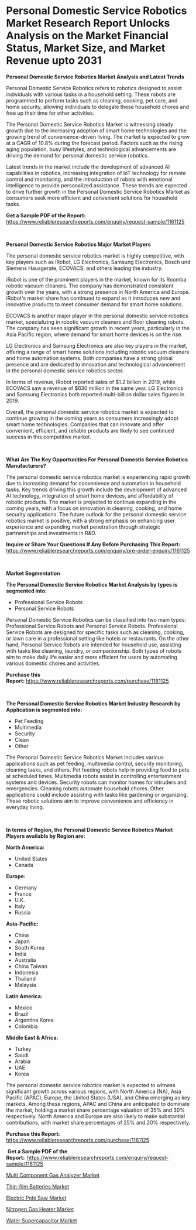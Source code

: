 <p><h1>Personal Domestic Service Robotics Market Research Report Unlocks Analysis on the Market Financial Status, Market Size, and Market Revenue upto 2031</h1></p><p><strong>Personal Domestic Service Robotics Market Analysis and Latest Trends</strong></p>
<p><p>Personal Domestic Service Robotics refers to robotics designed to assist individuals with various tasks in a household setting. These robots are programmed to perform tasks such as cleaning, cooking, pet care, and home security, allowing individuals to delegate these household chores and free up their time for other activities.</p><p>The Personal Domestic Service Robotics Market is witnessing steady growth due to the increasing adoption of smart home technologies and the growing trend of convenience-driven living. The market is expected to grow at a CAGR of 10.8% during the forecast period. Factors such as the rising aging population, busy lifestyles, and technological advancements are driving the demand for personal domestic service robotics.</p><p>Latest trends in the market include the development of advanced AI capabilities in robotics, increasing integration of IoT technology for remote control and monitoring, and the introduction of robots with emotional intelligence to provide personalized assistance. These trends are expected to drive further growth in the Personal Domestic Service Robotics Market as consumers seek more efficient and convenient solutions for household tasks.</p></p>
<p><strong>Get a Sample PDF of the Report:&nbsp;</strong> <a href="https://www.reliableresearchreports.com/enquiry/request-sample/1161125">https://www.reliableresearchreports.com/enquiry/request-sample/1161125</a></p>
<p>&nbsp;</p>
<p><strong>Personal Domestic Service Robotics Major Market Players</strong></p>
<p><p>The personal domestic service robotics market is highly competitive, with key players such as iRobot, LG Electronics, Samsung Electronics, Bosch und Siemens Hausgerate, ECOVACS, and others leading the industry. </p><p>iRobot is one of the prominent players in the market, known for its Roomba robotic vacuum cleaners. The company has demonstrated consistent growth over the years, with a strong presence in North America and Europe. iRobot's market share has continued to expand as it introduces new and innovative products to meet consumer demand for smart home solutions.</p><p>ECOVACS is another major player in the personal domestic service robotics market, specializing in robotic vacuum cleaners and floor cleaning robots. The company has seen significant growth in recent years, particularly in the Asia Pacific region, where demand for smart home devices is on the rise.</p><p>LG Electronics and Samsung Electronics are also key players in the market, offering a range of smart home solutions including robotic vacuum cleaners and home automation systems. Both companies have a strong global presence and are dedicated to innovation and technological advancement in the personal domestic service robotics sector.</p><p>In terms of revenue, iRobot reported sales of $1.2 billion in 2019, while ECOVACS saw a revenue of $630 million in the same year. LG Electronics and Samsung Electronics both reported multi-billion dollar sales figures in 2019.</p><p>Overall, the personal domestic service robotics market is expected to continue growing in the coming years as consumers increasingly adopt smart home technologies. Companies that can innovate and offer convenient, efficient, and reliable products are likely to see continued success in this competitive market.</p></p>
<p>&nbsp;</p>
<p><strong>What Are The Key Opportunities For Personal Domestic Service Robotics Manufacturers?</strong></p>
<p><p>The personal domestic service robotics market is experiencing rapid growth due to increasing demand for convenience and automation in household tasks. Key trends driving this growth include the development of advanced AI technology, integration of smart home devices, and affordability of robotic products. The market is projected to continue expanding in the coming years, with a focus on innovation in cleaning, cooking, and home security applications. The future outlook for the personal domestic service robotics market is positive, with a strong emphasis on enhancing user experience and expanding market penetration through strategic partnerships and investments in R&D.</p></p>
<p><strong>Inquire or Share Your Questions If Any Before Purchasing This Report:</strong> <a href="https://www.reliableresearchreports.com/enquiry/pre-order-enquiry/1161125">https://www.reliableresearchreports.com/enquiry/pre-order-enquiry/1161125</a></p>
<p>&nbsp;</p>
<p><strong>Market Segmentation</strong></p>
<p><strong>The Personal Domestic Service Robotics Market Analysis by types is segmented into:</strong></p>
<p><ul><li>Professional Service Robots</li><li>Personal Service Robots</li></ul></p>
<p><p>Personal Domestic Service Robotics can be classified into two main types: Professional Service Robots and Personal Service Robots. Professional Service Robots are designed for specific tasks such as cleaning, cooking, or lawn care in a professional setting like hotels or restaurants. On the other hand, Personal Service Robots are intended for household use, assisting with tasks like cleaning, laundry, or companionship. Both types of robots aim to make daily life easier and more efficient for users by automating various domestic chores and activities.</p></p>
<p><strong>Purchase this Report:&nbsp;</strong><a href="https://www.reliableresearchreports.com/purchase/1161125">https://www.reliableresearchreports.com/purchase/1161125</a></p>
<p>&nbsp;</p>
<p><strong>The Personal Domestic Service Robotics Market Industry Research by Application is segmented into:</strong></p>
<p><ul><li>Pet Feeding</li><li>Multimedia</li><li>Security</li><li>Clean</li><li>Other</li></ul></p>
<p><p>The Personal Domestic Service Robotics Market includes various applications such as pet feeding, multimedia control, security monitoring, cleaning tasks, and others. Pet feeding robots help in providing food to pets at scheduled times. Multimedia robots assist in controlling entertainment systems and devices. Security robots can monitor homes for intruders and emergencies. Cleaning robots automate household chores. Other applications could include assisting with tasks like gardening or organizing. These robotic solutions aim to improve convenience and efficiency in everyday living.</p></p>
<p>&nbsp;</p>
<p><strong>In terms of Region, the Personal Domestic Service Robotics Market Players available by Region are:</strong></p>
<p>
    <p> <strong> North America: </strong>
        <ul>
            <li>United States</li>
            <li>Canada</li>
        </ul>
        </p> 
    <p> <strong> Europe: </strong>
        <ul>
            <li>Germany</li>
            <li>France</li>
            <li>U.K.</li>
            <li>Italy</li>
            <li>Russia</li>
        </ul>
        </p> 
    <p> <strong> Asia-Pacific: </strong>
        <ul>
            <li>China</li>
            <li>Japan</li>
            <li>South Korea</li>
            <li>India</li>
            <li>Australia</li>
            <li>China Taiwan</li>
            <li>Indonesia</li>
            <li>Thailand</li>
            <li>Malaysia</li>
        </ul>
        </p> 
    <p> <strong> Latin America: </strong>
        <ul>
            <li>Mexico</li>
            <li>Brazil</li>
            <li>Argentina Korea</li>
            <li>Colombia</li>
        </ul>
        </p> 
    <p> <strong> Middle East & Africa: </strong>
        <ul>
            <li>Turkey</li>
            <li>Saudi</li>
            <li>Arabia</li>
            <li>UAE</li>
            <li>Korea</li>
        </ul>
    </p>
    </p>
<p><p>The personal domestic service robotics market is expected to witness significant growth across various regions, with North America (NA), Asia Pacific (APAC), Europe, the United States (USA), and China emerging as key markets. Among these regions, APAC and China are anticipated to dominate the market, holding a market share percentage valuation of 35% and 30% respectively. North America and Europe are also likely to make substantial contributions, with market share percentages of 25% and 20% respectively.</p></p>
<p><strong>Purchase this Report: </strong><a href="https://www.reliableresearchreports.com/purchase/1161125">https://www.reliableresearchreports.com/purchase/1161125</a></p>
<p>&nbsp;<strong>Get a Sample PDF of the Report:&nbsp;&nbsp;</strong><a href="https://www.reliableresearchreports.com/enquiry/request-sample/1161125">https://www.reliableresearchreports.com/enquiry/request-sample/1161125</a></p>
<p><strong></strong></p>
<p><p><a href="https://medium.com/@adrainratke/multi-component-gas-analyzer-market-competitive-analysis-market-trends-and-forecast-to-2031-779ae327325f">Multi Component Gas Analyzer Market</a></p><p><a href="https://github.com/indrystar/Market-Research-Report-List-1/blob/main/thin-film-batteries-market.md">Thin-film Batteries Market</a></p><p><a href="https://medium.com/@adrainratke/electric-pole-saw-market-size-cagr-trends-2024-2030-c900ee484983">Electric Pole Saw Market</a></p><p><a href="https://medium.com/@adrainratke/nitrogen-gas-heater-market-report-reveals-the-latest-trends-and-growth-opportunities-of-this-market-e6be22d990ec">Nitrogen Gas Heater Market</a></p><p><a href="https://github.com/josesg55/Market-Research-Report-List-1/blob/main/water-supercapacitor-market.md">Water Supercapacitor Market</a></p></p>
